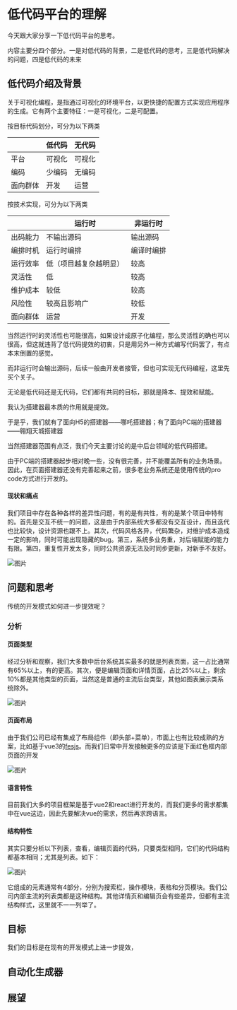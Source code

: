 
# 低代码平台的理解

今天跟大家分享一下低代码平台的思考。

内容主要分四个部分。一是对低代码的背景，二是低代码的思考，三是低代码解决的问题，四是低代码的未来

## 低代码介绍及背景
关于可视化编程，是指通过可视化的环境平台，以更快捷的配置方式实现应用程序的生成。它有两个主要特征：一是可视化，二是可配置。

按目标代码划分，可分为以下两类

|     |  低代码  |  无代码  | 
|  ----  | ----   | ----  |
| 平台  | 可视化 | 可视化 |
| 编码  | 少编码 | 无编码 |
| 面向群体  | 开发 | 运营 |

按技术实现，可分为以下两类

|     |  运行时  |  非运行时  | 
|  ----  | ----   | ----  |
| 出码能力  | 不输出源码 | 输出源码 |
| 编排时机  | 运行时编排 | 编译时编排 |
| 运行效率  | 低（项目越复杂越明显） | 较高 |
| 灵活性  | 低 | 较高 |
| 维护成本  | 较低 | 较高 |
| 风险性  | 较高且影响广 | 较低 |
| 面向群体  | 运营 | 开发 |

当然运行时的灵活性也可能很高，如果设计成原子化编程，那么灵活性的确也可以很高，但这就违背了低代码提效的初衷，只是用另外一种方式编写代码罢了，有点本末倒置的感觉。

而非运行时会输出源码，后续一般由开发者接管，但也可实现无代码编程，这里先买个关子。

无论是低代码还是无代码，它们都有共同的目标，那就是降本、提效和赋能。

我认为搭建器最本质的作用就是提效。

于是乎，我们就有了面向H5的搭建器——哪吒搭建器；有了面向PC端的搭建器——翱翔天城搭建器

当然搭建器范围有点泛，我们今天主要讨论的是中后台领域的低代码搭建。

由于PC端的搭建器起步相对晚一些，没有很完善，并不能覆盖所有的业务场景。因此，在页面搭建器还没有完善起来之前，很多老业务系统还是使用传统的pro code方式进行开发的。
#### 现状和痛点
我们项目中存在各种各样的差异性问题，有的是有共性，有的是某个项目中特有的。首先是交互不统一的问题，这是由于内部系统大多都没有交互设计，而且迭代也比较快，设计资源也跟不上。其次，代码风格各异，代码繁杂，对维护成本造成一定的影响，同时可能出现隐藏的bug。第三，系统多业务重，对后端赋能的能力有限。第四，重复性开发太多，同时公共资源无法及时同步更新，对新手不友好。

![图片](https://cdn.poizon.com/node-common/267b9ff988320af71373aad817dd46c4.png)

## 问题和思考

传统的开发模式如何进一步提效呢？
### 分析
#### 页面类型
经过分析和观察，我们大多数中后台系统其实最多的就是列表页面，这一占比通常有65%以上，有的更高。其次，便是编辑页面和详情页面，占比25%以上，剩余10%都是其他类型的页面，当然这是普通的主流后台类型，其他如图表展示类系统除外。

![图片](https://cdn.poizon.com/node-common/ec1f1ea93eef825b4f7aac0b65e5d863.png)

#### 页面布局
由于我们公司已经有集成了布局组件（即头部+菜单），市面上也有比较成熟的方案，比如基于vue3的[fesjs](https://webank.gitee.io/fes.js/)。而我们日常中开发接触更多的应该是下面红色框内部页面的开发

![图片](https://cdn.poizon.com/node-common/c16891f52aad2816de75ce01a0438e60.png)

#### 语言特性
目前我们大多的项目框架是基于vue2和react进行开发的，而我们更多的需求都集中在vue这边，因此先要解决vue的需求，然后再求跨语言。

#### 结构特性
其实只要分析以下列表，查看，编辑页面的代码，只要类型相同，它们的代码结构都基本相同；尤其是列表。如下：

![图片](https://cdn.poizon.com/node-common/ff8d1f513a48be886e18c920d084d37c.png)

它组成的元素通常有4部分，分别为搜索栏，操作模块，表格和分页模块。我们公司内部主流的列表类都是这种结构。其他详情页和编辑页会有些差异，但都有主流结构样式，这里就不一一列举了。

## 目标
我们的目标是在现有的开发模式上进一步提效，

## 自动化生成器


## 展望


